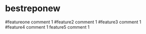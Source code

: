 # bestreponew
#featureone comment 1
#feature2 comment 1
#feature3 comment 1
#feature4 comment 1
feature5 comment 1

